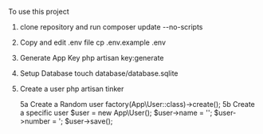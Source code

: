 To use this project 

1. clone repository and run
    composer update --no-scripts

2. Copy and edit .env file
    cp .env.example .env

3. Generate App Key
    php artisan key:generate

4. Setup Database
    touch database/database.sqlite

5. Create a user
    php artisan tinker
    
    5a Create a Random user
        factory(App\User::class)->create();
    5b Create a specific user
        $user = new App\User();
        $user->name = '<Users Name>';
        $user->number = '<Users Number>;
        $user->save();